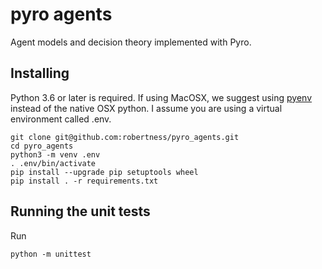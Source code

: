 # pyro agents
Agent models and decision theory implemented with Pyro. 

## Installing

Python 3.6 or later is required. If using MacOSX, we suggest using [pyenv](https://github.com/pyenv/pyenv) instead of the native OSX python. I assume you are using a virtual environment called .env.

```
git clone git@github.com:robertness/pyro_agents.git
cd pyro_agents
python3 -m venv .env
. .env/bin/activate
pip install --upgrade pip setuptools wheel
pip install . -r requirements.txt
```

## Running the unit tests

Run

```
python -m unittest
```